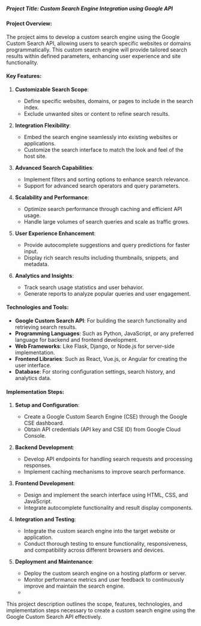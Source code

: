 ##### Project Title: Custom Search Engine Integration using Google API

#### Project Overview:

The project aims to develop a custom search engine using the Google Custom Search API, allowing users to search specific websites or domains programmatically. This custom search engine will provide tailored search results within defined parameters, enhancing user experience and site functionality.

#### Key Features:

1. **Customizable Search Scope**:
   - Define specific websites, domains, or pages to include in the search index.
   - Exclude unwanted sites or content to refine search results.

2. **Integration Flexibility**:
   - Embed the search engine seamlessly into existing websites or applications.
   - Customize the search interface to match the look and feel of the host site.

3. **Advanced Search Capabilities**:
   - Implement filters and sorting options to enhance search relevance.
   - Support for advanced search operators and query parameters.

4. **Scalability and Performance**:
   - Optimize search performance through caching and efficient API usage.
   - Handle large volumes of search queries and scale as traffic grows.

5. **User Experience Enhancement**:
   - Provide autocomplete suggestions and query predictions for faster input.
   - Display rich search results including thumbnails, snippets, and metadata.

6. **Analytics and Insights**:
   - Track search usage statistics and user behavior.
   - Generate reports to analyze popular queries and user engagement.

#### Technologies and Tools:

- **Google Custom Search API**: For building the search functionality and retrieving search results.
- **Programming Languages**: Such as Python, JavaScript, or any preferred language for backend and frontend development.
- **Web Frameworks**: Like Flask, Django, or Node.js for server-side implementation.
- **Frontend Libraries**: Such as React, Vue.js, or Angular for creating the user interface.
- **Database**: For storing configuration settings, search history, and analytics data.

#### Implementation Steps:

1. **Setup and Configuration**:
   - Create a Google Custom Search Engine (CSE) through the Google CSE dashboard.
   - Obtain API credentials (API key and CSE ID) from Google Cloud Console.

2. **Backend Development**:
   - Develop API endpoints for handling search requests and processing responses.
   - Implement caching mechanisms to improve search performance.

3. **Frontend Development**:
   - Design and implement the search interface using HTML, CSS, and JavaScript.
   - Integrate autocomplete functionality and result display components.

4. **Integration and Testing**:
   - Integrate the custom search engine into the target website or application.
   - Conduct thorough testing to ensure functionality, responsiveness, and compatibility across different browsers and devices.

5. **Deployment and Maintenance**:
   - Deploy the custom search engine on a hosting platform or server.
   - Monitor performance metrics and user feedback to continuously improve and maintain the search engine.
   - 
This project description outlines the scope, features, technologies, and implementation steps necessary to create a custom search engine using the Google Custom Search API effectively.
